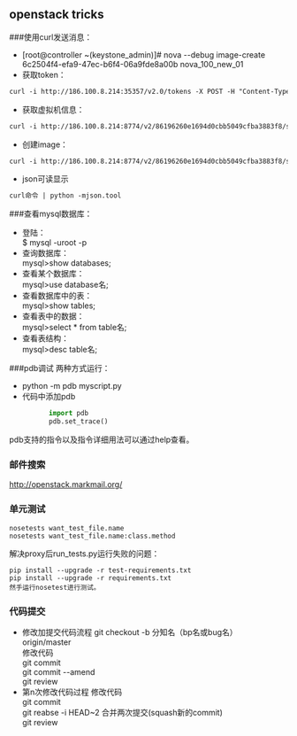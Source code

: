 openstack tricks
---

###使用curl发送消息：
+ [root@controller ~(keystone_admin)]# nova --debug image-create 6c2504f4-efa9-47ec-b6f4-06a9fde8a00b nova_100_new_01
+ 获取token：  
```xml
curl -i http://186.100.8.214:35357/v2.0/tokens -X POST -H "Content-Type: application/json" -H "Accept: application/json" -H "User-Agent: python-novaclient" -d '{"auth": {"tenantName": "admin", "passwordCredentials": {"username": "admin", "password": "admin"}}}'
```
+ 获取虚拟机信息：  
```xml
curl -i http://186.100.8.214:8774/v2/86196260e1694d0cbb5049cfba3883f8/servers/6c2504f4-efa9-47ec-b6f4-06a9fde8a00b -X GET -H "X-Auth-Project-Id: admin" -H "User-Agent: python-novaclient" -H "Accept: application/json" -H "X-Auth-Token: "
```
+ 创建image：  
```xml
curl -i http://186.100.8.214:8774/v2/86196260e1694d0cbb5049cfba3883f8/servers/6c2504f4-efa9-47ec-b6f4-06a9fde8a00b/action -X POST -H "X-Auth-Project-Id: admin" -H "User-Agent: python-novaclient" -H "Content-Type: application/json" -H "Accept: application/json" -H "X-Auth-Token: " -d '{"createImage": {"name": "nova_100_new_01", "metadata": {}}}'
```

+ json可读显示
```xml
curl命令 | python -mjson.tool
```

###查看mysql数据库：
+ 登陆：  
$ mysql -uroot -p
+ 查询数据库：  
mysql>show databases;
+ 查看某个数据库：  
mysql>use database名;
+ 查看数据库中的表：  
mysql>show tables; 
+ 查看表中的数据：  
mysql>select * from table名;
+ 查看表结构：  
mysql>desc table名;

###pdb调试
两种方式运行：
+ python -m pdb myscript.py
+ 代码中添加pdb
```python
          import pdb
          pdb.set_trace()
```
pdb支持的指令以及指令详细用法可以通过help查看。

### 邮件搜索  
http://openstack.markmail.org/

### 单元测试  
```shell
nosetests want_test_file.name
nosetests want_test_file.name:class.method
```
解决proxy后run_tests.py运行失败的问题：  
```shell  
pip install --upgrade -r test-requirements.txt
pip install --upgrade -r requirements.txt
然手运行nosetest进行测试。
```
### 代码提交
+ 修改加提交代码流程
git checkout -b 分知名（bp名或bug名） origin/master  
修改代码  
git commit  
git commit --amend  
git review  
+ 第n次修改代码过程
修改代码  
git commit  
git reabse -i HEAD~2   合并两次提交(squash新的commit)  
git review  
